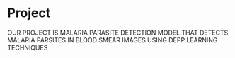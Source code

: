 # Project
OUR PROJECT IS MALARIA PARASITE DETECTION MODEL THAT DETECTS MALARIA PARSITES IN BLOOD SMEAR IMAGES USING DEPP LEARNING TECHNIQUES
